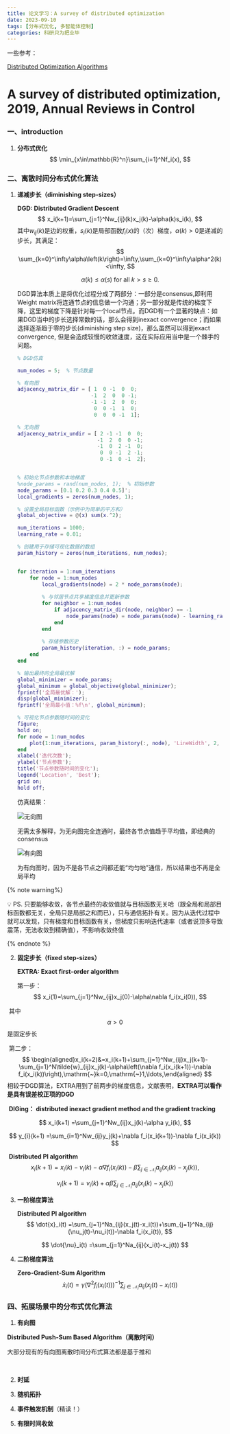 ```yaml
---
title: 论文学习：A survey of distributed optimization
date: 2023-09-10
tags: [分布式优化, 多智能体控制]
categories: 科研只为把业毕
---
```




一些参考：

[Distributed Optimization Algorithms](https://forshining.github.io/posts/2022/07/blog-post-DistriOptim/)



# A survey of distributed optimization, 2019, Annual Reviews in Control

### 一、introduction

1. **分布式优化**
	$$
	\min_{x\in\mathbb{R}^n}\sum_{i=1}^Nf_i(x),
	$$
	

### 二、离散时间分布式优化算法

1. **递减步长（diminishing step-sizes）**

	**DGD: Distributed Gradient Descent**
	$$
	x_i(k+1)=\sum_{j=1}^Nw_{ij}(k)x_j(k)-\alpha(k)s_i(k),
	$$
	其中$w_{ij}(k)$是边的权重，$s_i(k)$是局部函数$f_i(x)$的（次）梯度，$\alpha(k)>0$是递减的步长，其满足：
	$$
	\sum_{k=0}^\infty\alpha\left(k\right)=\infty,\sum_{k=0}^\infty\alpha^2(k)<\infty,
	$$

	$$
	\alpha\left(k\right)\leq\alpha\left(s\right)\mathrm{~for~all~}k>s\geq0.
	$$

	DGD算法本质上是将优化过程分成了两部分：一部分是consensus,即利用Weight matrix将连通节点的信息做一个沟通；另一部分就是传统的梯度下降，这里的梯度下降是针对每一个local节点。而DGD有一个显著的缺点：如果DGD当中的步长选择常数的话，那么会得到inexact convergence；而如果选择逐渐趋于零的步长(diminishing step size)，那么虽然可以得到exact convergence, 但是会造成较慢的收敛速度，这在实际应用当中是一个棘手的问题。

	```matlab
	% DGD仿真
	
	num_nodes = 5;  % 节点数量
	
	% 有向图
	adjacency_matrix_dir = [ 1  0 -1  0  0;
	                        -1  2  0  0 -1;
	                        -1 -1  2  0  0;
	                         0  0 -1  1  0;
	                         0  0  0 -1  1];  
	
	% 无向图
	adjacency_matrix_undir = [ 2 -1 -1  0  0;
	                          -1  2  0  0 -1;
	                          -1  0  2 -1  0;
	                           0  0 -1  2 -1;
	                           0 -1  0 -1  2];  
	
	
	% 初始化节点参数和本地梯度
	%node_params = rand(num_nodes, 1);  % 初始参数
	node_params = [0.1 0.2 0.3 0.4 0.5]';
	local_gradients = zeros(num_nodes, 1);
	
	% 设置全局目标函数（示例中为简单的平方和）
	global_objective = @(x) sum(x.^2);
	
	num_iterations = 1000;
	learning_rate = 0.01;
	
	% 创建用于存储可视化数据的数组
	param_history = zeros(num_iterations, num_nodes);
	
	
	for iteration = 1:num_iterations
	    for node = 1:num_nodes
	        local_gradients(node) = 2 * node_params(node);
	        
	        % 与邻居节点共享梯度信息并更新参数
	        for neighbor = 1:num_nodes
	            if adjacency_matrix_dir(node, neighbor) == -1
	                node_params(node) = node_params(node) - learning_rate * (node_params(node) - node_params(neighbor));
	            end
	        end
	        
	        % 存储参数历史
	        param_history(iteration, :) = node_params;
	    end
	end
	
	% 输出最终的全局最优解
	global_minimizer = node_params;
	global_minimum = global_objective(global_minimizer);
	fprintf('全局最优解：');
	disp(global_minimizer);
	fprintf('全局最小值：%f\n', global_minimum);
	
	% 可视化节点参数随时间的变化
	figure;
	hold on;
	for node = 1:num_nodes
	    plot(1:num_iterations, param_history(:, node), 'LineWidth', 2, 'DisplayName', sprintf('节点 %d', node));
	end
	xlabel('迭代次数');
	ylabel('节点参数');
	title('节点参数随时间的变化');
	legend('Location', 'Best');
	grid on;
	hold off;
	
	```

	仿真结果：

	![无向图](https://s2.loli.net/2023/09/11/unY1li45ovgDGUR.png)

	无需太多解释，为无向图完全连通时，最终各节点值趋于平均值，即经典的consensus

	![有向图](https://s2.loli.net/2023/09/11/ST9zrA3w4no6muy.png)
	
	为有向图时，因为不是各节点之间都还能“均匀地”通信，所以结果也不再是全局平均
	
	

{% note warning%}

💡 PS. 只要能够收敛，各节点最终的收敛值就与目标函数无关哈（跟全局和局部目标函数都无关，全局只是局部之和而已），只与通信拓扑有关。因为从迭代过程中就可以发现，只有梯度和目标函数有关，但梯度只影响迭代速率（或者说顶多导致震荡，无法收敛到精确值），不影响收敛终值

{% endnote %}



2. **固定步长（fixed step-sizes）**

	**EXTRA: Exact first-order algorithm**

	第一步：
$$
x_i(1)=\sum_{j=1}^Nw_{ij}x_j(0)-\alpha\nabla f_i(x_i(0)),
$$

​		其中$$\alpha>0$$是固定步长
​	

​		第二步：
$$
\begin{aligned}x_i(k+2)&=x_i(k+1)+\sum_{j=1}^Nw_{ij}x_j(k+1)-\sum_{j=1}^N\tilde{w}_{ij}x_j(k)-\alpha\left(\nabla f_i(x_i(k+1))-\nabla f_i(x_i(k))\right),\mathrm{~}k=0,\mathrm{~}1,\ldots,\end{aligned}
$$
​		相较于DGD算法，EXTRA用到了前两步的梯度信息，文献表明，**EXTRA可以看作是具有误差校正项的DGD**



​		**DIGing： distributed inexact gradient method and the gradient tracking**

$$
x_i(k+1) =\sum_{j=1}^Nw_{ij}x_j(k)-\alpha y_i(k),
$$

$$
y_{i}(k+1) =\sum_{i=1}^Nw_{ij}y_j(k)+\nabla f_i(x_i(k+1))-\nabla f_i(x_i(k))
$$



​		**Distributed PI algorithm**
$$
x_i(k+1)=x_i(k)-v_i(k)-\alpha\nabla f_i(x_i(k))-\beta\sum_{j\in\mathcal{N}_i}a_{ij}(x_i(k)-x_j(k)),
$$

$$
\nu_i(k+1) =v_i(k)+\alpha\beta\sum_{j\in\mathcal{N}_i}a_{ij}(x_i(k)-x_j(k))
$$




3. **一阶梯度算法**

	**Distributed PI algorithm**
$$
\dot{x}_i(t) =\sum_{j=1}^Na_{ij}(x_j(t)-x_i(t))+\sum_{j=1}^Na_{ij}(\nu_j(t)-\nu_i(t))-\nabla f_i(x_i(t)),
$$

$$
\dot{\nu}_i(t) =\sum_{j=1}^Na_{ij}(x_i(t)-x_j(t))
$$

4. **二阶梯度算法**

	**Zero-Gradient-Sum Algorithm**
$$
\dot{x}_i(t)=\gamma\left(\nabla^2f_i(x_i(t))\right)^{-1}\sum_{j\in\mathcal{N}_i}a_{ij}(x_j(t)-x_i(t))
$$


### 四、拓展场景中的分布式优化算法

1. **有向图**

  **Distributed Push-Sum Based Algorithm（离散时间）**

  大部分现有的有向图离散时间分布式算法都是基于推和



  ​	

 2.  **时延**

 3.  **随机拓扑**

 4.  **事件触发机制**（精读！）

 5.  **有限时间收敛**

	

